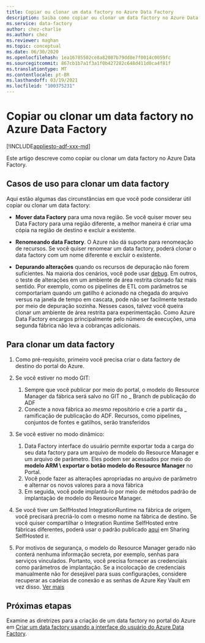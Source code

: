 ```yaml
---
title: Copiar ou clonar um data factory no Azure Data Factory
description: Saiba como copiar ou clonar um data factory no Azure Data Factory
ms.service: data-factory
author: chez-charlie
ms.author: chez
ms.reviewer: maghan
ms.topic: conceptual
ms.date: 06/30/2020
ms.openlocfilehash: 1ea16785502ce8a82087b79dd8e7f0014c0059fc
ms.sourcegitcommit: 867cb1b7a1f3a1f0b427282c648d411d0ca4f81f
ms.translationtype: MT
ms.contentlocale: pt-BR
ms.lasthandoff: 03/19/2021
ms.locfileid: "100375231"
---
```

# <a name="copy-or-clone-a-data-factory-in-azure-data-factory"></a>Copiar ou clonar um data factory no Azure Data Factory

[!INCLUDE[appliesto-adf-xxx-md](includes/appliesto-adf-xxx-md.md)]

Este artigo descreve como copiar ou clonar um data factory no Azure Data Factory.

## <a name="use-cases-for-cloning-a-data-factory"></a>Casos de uso para clonar um data factory

Aqui estão algumas das circunstâncias em que você pode considerar útil copiar ou clonar um data factory:

- **Mover data Factory** para uma nova região. Se você quiser mover seu Data Factory para uma região diferente, a melhor maneira é criar uma cópia na região de destino e excluir a existente.

- **Renomeando data Factory**. O Azure não dá suporte para renomeação de recursos. Se você quiser renomear um data factory, poderá clonar o data factory com um nome diferente e excluir o existente.

- **Depurando alterações** quando os recursos de depuração não forem suficientes. Na maioria dos cenários, você pode usar [debug](iterative-development-debugging.md). Em outros, o teste de alterações em um ambiente de área restrita clonado faz mais sentido. Por exemplo, como os pipelines de ETL com parâmetros se comportariam quando um gatilho é acionado na chegada do arquivo versus na janela de tempo em cascata, pode não ser facilmente testado por meio de depuração sozinha. Nesses casos, talvez você queira clonar um ambiente de área restrita para experimentação. Como Azure Data Factory encargos principalmente pelo número de execuções, uma segunda fábrica não leva a cobranças adicionais.

## <a name="how-to-clone-a-data-factory"></a>Para clonar um data factory

1. Como pré-requisito, primeiro você precisa criar o data factory de destino do portal do Azure.

1. Se você estiver no modo GIT:
    1. Sempre que você publicar por meio do portal, o modelo do Resource Manager da fábrica será salvo no GIT no \_ Branch de publicação do ADF
    1. Conecte a nova fábrica ao _mesmo_ repositório e crie a partir da \_ ramificação de publicação do ADF. Recursos, como pipelines, conjuntos de fontes e gatilhos, serão transferidos

1. Se você estiver no modo dinâmico:
    1. Data Factory interface do usuário permite exportar toda a carga do seu data factory para um arquivo de modelo do Resource Manager e um arquivo de parâmetro. Eles podem ser acessados por meio do **modelo ARM \ exportar o botão modelo do Resource Manager** no Portal.
    1. Você pode fazer as alterações apropriadas no arquivo de parâmetro e alternar os novos valores para a nova fábrica
    1. Em seguida, você pode implantá-lo por meio de métodos padrão de implantação de modelo do Resource Manager.

1. Se você tiver um SelfHosted IntegrationRuntime na fábrica de origem, você precisará precriá-lo com o mesmo nome na fábrica de destino. Se você quiser compartilhar o Integration Runtime SelfHosted entre fábricas diferentes, poderá usar o padrão publicado [aqui](create-shared-self-hosted-integration-runtime-powershell.md) em Sharing SelfHosted ir.

1. Por motivos de segurança, o modelo do Resource Manager gerado não conterá nenhuma informação secreta, por exemplo, senhas para serviços vinculados. Portanto, você precisa fornecer as credenciais como parâmetros de implantação. Se a incolocação de credenciais manualmente não for desejável para suas configurações, considere recuperar as cadeias de conexão e as senhas de Azure Key Vault em vez disso. [Ver mais](store-credentials-in-key-vault.md)

## <a name="next-steps"></a>Próximas etapas

Examine as diretrizes para a criação de um data factory no portal do Azure em [Criar um data factory usando a interface do usuário do Azure Data Factory](quickstart-create-data-factory-portal.md).
